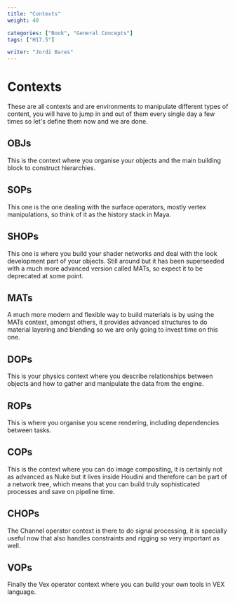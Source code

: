 ```yaml
---
title: "Contexts"
weight: 40

categories: ["Book", "General Concepts"]
tags: ["H17.5"]

writer: "Jordi Bares"
---
```


# Contexts
These are all contexts and are environments to manipulate different types of content, you will have to jump in and out of them every single day a few times so let's define them now and we are done.

## OBJs
This is the context where you organise your objects and the main building block to construct hierarchies.

## SOPs
This one is the one dealing with the surface operators, mostly vertex manipulations, so think of it as the history stack in Maya.

## SHOPs
This one is where you build your shader networks and deal with the look development part of your objects. Still around but it has been superseeded with a much more advanced version called MATs, so expect it to be deprecated at some point. 

## MATs
A much more modern and flexible way to build materials is by using the MATs context, amongst others, it provides advanced structures to do material layering and blending so we are only going to invest time on this one.

## DOPs
This is your physics context where you describe relationships between objects and how to gather and manipulate the data from the engine.

## ROPs
This is where you organise you scene rendering, including dependencies between tasks.

## COPs
This is the context where you can do image compositing, it is certainly not as advanced as Nuke but it lives inside Houdini and therefore can be part of a network tree, which means that you can build truly sophisticated processes and save on pipeline time.

## CHOPs
The Channel operator context is there to do signal processing, it is specially useful now that also handles constraints and rigging so very important as well.

## VOPs
Finally the Vex operator context where you can build your own tools in VEX language.
